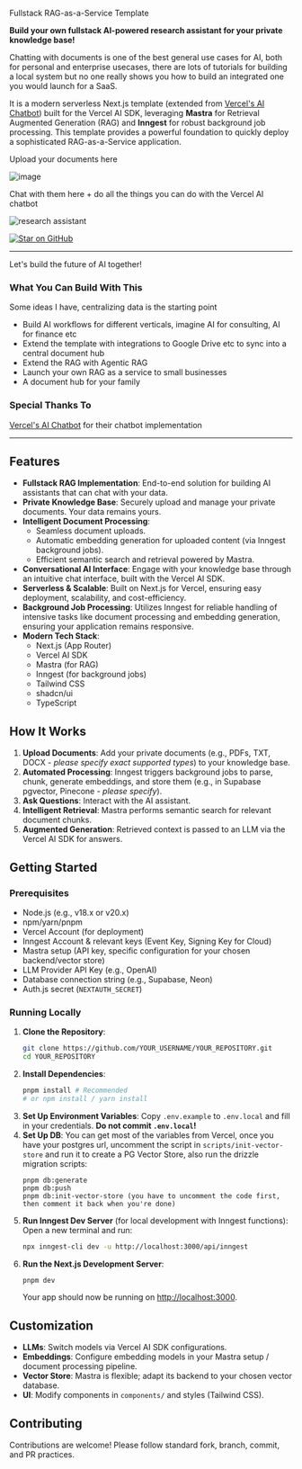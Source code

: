 Fullstack RAG-as-a-Service Template

**Build your own fullstack AI-powered research assistant for your private knowledge base!**

Chatting with documents is one of the best general use cases for AI, both for personal and enterprise usecases, there are lots of tutorials for building a local system but no one really shows you how to build an integrated one you would launch for a SaaS.

It is a modern serverless Next.js template (extended from [Vercel's AI Chatbot](https://github.com/vercel/ai-chatbot)) built for the Vercel AI SDK, leveraging **Mastra** for Retrieval Augmented Generation (RAG) and **Inngest** for robust background job processing. This template provides a powerful foundation to quickly deploy a sophisticated RAG-as-a-Service application.

Upload your documents here

![image](https://github.com/user-attachments/assets/531a91b7-f103-4a63-95dc-2e4c7484450e)

Chat with them here + do all the things you can do with the Vercel AI chatbot

![research assistant](https://github.com/user-attachments/assets/be1af794-28d7-47dd-a8b0-b84939acb25d)


[![Star on GitHub](https://img.shields.io/github/stars/KenjiPcx/DocBank?style=social)](https://github.com/KenjiPcx/DocBank)

---

Let's build the future of AI together!

### What You Can Build With This

Some ideas I have, centralizing data is the starting point

- Build AI workflows for different verticals, imagine AI for consulting, AI for finance etc
- Extend the template with integrations to Google Drive etc to sync into a central document hub
- Extend the RAG with Agentic RAG
- Launch your own RAG as a service to small businesses
- A document hub for your family

### Special Thanks To

[Vercel's AI Chatbot](https://github.com/vercel/ai-chatbot) for their chatbot implementation

---

## Features

*   **Fullstack RAG Implementation**: End-to-end solution for building AI assistants that can chat with your data.
*   **Private Knowledge Base**: Securely upload and manage your private documents. Your data remains yours.
*   **Intelligent Document Processing**:
    *   Seamless document uploads.
    *   Automatic embedding generation for uploaded content (via Inngest background jobs).
    *   Efficient semantic search and retrieval powered by Mastra.
*   **Conversational AI Interface**: Engage with your knowledge base through an intuitive chat interface, built with the Vercel AI SDK.
*   **Serverless & Scalable**: Built on Next.js for Vercel, ensuring easy deployment, scalability, and cost-efficiency.
*   **Background Job Processing**: Utilizes Inngest for reliable handling of intensive tasks like document processing and embedding generation, ensuring your application remains responsive.
*   **Modern Tech Stack**:
    *   Next.js (App Router)
    *   Vercel AI SDK
    *   Mastra (for RAG)
    *   Inngest (for background jobs)
    *   Tailwind CSS
    *   shadcn/ui
    *   TypeScript

## How It Works

1.  **Upload Documents**: Add your private documents (e.g., PDFs, TXT, DOCX - *please specify exact supported types*) to your knowledge base.
2.  **Automated Processing**: Inngest triggers background jobs to parse, chunk, generate embeddings, and store them (e.g., in Supabase pgvector, Pinecone - *please specify*).
3.  **Ask Questions**: Interact with the AI assistant.
4.  **Intelligent Retrieval**: Mastra performs semantic search for relevant document chunks.
5.  **Augmented Generation**: Retrieved context is passed to an LLM via the Vercel AI SDK for answers.

<!-- ## Deploy Your Own

Deploy your own version to Vercel. You'll need to configure environment variables for your LLM, Inngest, Mastra, and database providers during setup. -->

<!-- [![Deploy with Vercel](https://vercel.com/button)](https://vercel.com/new/clone?repository-url=https%3A%2F%2Fgithub.com%2FYOUR_USERNAME%2FYOUR_REPOSITORY&env=OPENAI_API_KEY,INNGEST_EVENT_KEY,INNGEST_SIGNING_KEY,MASTRA_API_KEY,DATABASE_URL,NEXTAUTH_SECRET&envDescription=Required%20environment%20variables%20for%20Synapse%20AI.&project-name=synapse-ai-rag&repository-name=synapse-ai-rag&demo-title=Synapse%20AI%20RAG%20Service&demo-url=https%3A%2F%2Fyour-demo-url.vercel.app) -->

## Getting Started

### Prerequisites

*   Node.js (e.g., v18.x or v20.x)
*   npm/yarn/pnpm
*   Vercel Account (for deployment)
*   Inngest Account & relevant keys (Event Key, Signing Key for Cloud)
*   Mastra setup (API key, specific configuration for your chosen backend/vector store)
*   LLM Provider API Key (e.g., OpenAI)
*   Database connection string (e.g., Supabase, Neon)
*   Auth.js secret (`NEXTAUTH_SECRET`)

### Running Locally

1.  **Clone the Repository**:
    ```bash
    git clone https://github.com/YOUR_USERNAME/YOUR_REPOSITORY.git
    cd YOUR_REPOSITORY
    ```
2.  **Install Dependencies**:
    ```bash
    pnpm install # Recommended
    # or npm install / yarn install
    ```
3.  **Set Up Environment Variables**:
    Copy `.env.example` to `.env.local` and fill in your credentials. **Do not commit `.env.local`!**
4.  **Set Up DB**:
    You can get most of the variables from Vercel, once you have your postgres url, uncomment the script in `scripts/init-vector-store` and run it to create a PG Vector Store, also run the drizzle migration scripts:
    ```
    pnpm db:generate
    pnpm db:push
    pnpm db:init-vector-store (you have to uncomment the code first, then comment it back when you're done)
    ```
4.  **Run Inngest Dev Server** (for local development with Inngest functions):
    Open a new terminal and run:
    ```bash
    npx inngest-cli dev -u http://localhost:3000/api/inngest
    ```
5.  **Run the Next.js Development Server**:
    ```bash
    pnpm dev
    ```
    Your app should now be running on [http://localhost:3000](http://localhost:3000).

## Customization

*   **LLMs**: Switch models via Vercel AI SDK configurations.
*   **Embeddings**: Configure embedding models in your Mastra setup / document processing pipeline.
*   **Vector Store**: Mastra is flexible; adapt its backend to your chosen vector database.
*   **UI**: Modify components in `components/` and styles (Tailwind CSS).

## Contributing

Contributions are welcome! Please follow standard fork, branch, commit, and PR practices.

